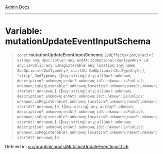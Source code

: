 [Admin Docs](/)

***

# Variable: mutationUpdateEventInputSchema

> `const` **mutationUpdateEventInputSchema**: `ZodEffects`\<`ZodObject`\<\{ `allDay`: `any`; `description`: `any`; `endAt`: `ZodOptional`\<`ZodTypeAny`\>; `id`: `any`; `isPublic`: `any`; `isRegisterable`: `any`; `location`: `any`; `name`: `ZodOptional`\<`ZodTypeAny`\>; `startAt`: `ZodOptional`\<`ZodTypeAny`\>; \}, `"strip"`, `ZodTypeAny`, \{[`key`: `string`]: `any`; `allDay?`: `unknown`; `description?`: `unknown`; `endAt?`: `unknown`; `id?`: `unknown`; `isPublic?`: `unknown`; `isRegisterable?`: `unknown`; `location?`: `unknown`; `name?`: `unknown`; `startAt?`: `unknown`; \}, \{[`key`: `string`]: `any`; `allDay?`: `unknown`; `description?`: `unknown`; `endAt?`: `unknown`; `id?`: `unknown`; `isPublic?`: `unknown`; `isRegisterable?`: `unknown`; `location?`: `unknown`; `name?`: `unknown`; `startAt?`: `unknown`; \}\>, \{[`key`: `string`]: `any`; `allDay?`: `unknown`; `description?`: `unknown`; `endAt?`: `unknown`; `id?`: `unknown`; `isPublic?`: `unknown`; `isRegisterable?`: `unknown`; `location?`: `unknown`; `name?`: `unknown`; `startAt?`: `unknown`; \}, \{[`key`: `string`]: `any`; `allDay?`: `unknown`; `description?`: `unknown`; `endAt?`: `unknown`; `id?`: `unknown`; `isPublic?`: `unknown`; `isRegisterable?`: `unknown`; `location?`: `unknown`; `name?`: `unknown`; `startAt?`: `unknown`; \}\>

Defined in: [src/graphql/inputs/MutationUpdateEventInput.ts:6](https://github.com/PalisadoesFoundation/talawa-api/blob/a4f57b3a64e82c74809b195eb7bde9c04b2a5e89/src/graphql/inputs/MutationUpdateEventInput.ts#L6)
